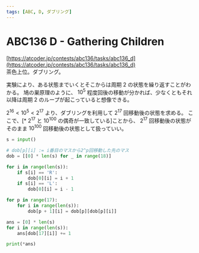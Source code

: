 ```yaml
---
tags: [ABC, D, ダブリング]
---
```


# ABC136 D - Gathering Children

[https://atcoder.jp/contests/abc136/tasks/abc136_d](https://atcoder.jp/contests/abc136/tasks/abc136_d)  
茶色上位。ダブリング。

実験により、ある状態までいくとそこからは周期 2 の状態を繰り返すことがわかる。
鳩の巣原理のように、 $10^5$ 程度回後の移動が分かれば、少なくともそれ以降は周期 2 のループが起こっていると想像できる。

$2^{16}<10^5<2^{17}$ より、ダブリングを利用して $2^{17}$ 回移動後の状態を求める。
ここで、[* $2^{17}$ と $10^{100}$ の偶奇が一致している]ことから、 $2^{17}$ 回移動後の状態がそのまま $10^{100}$ 回移動後の状態として扱っていい。

```py
s = input()

# dob[p][i] := i番目のマスから2^p回移動した先のマス
dob = [[0] * len(s) for _ in range(18)]

for i in range(len(s)):
    if s[i] == 'R':
        dob[0][i] = i + 1
    if s[i] == 'L':
        dob[0][i] = i - 1

for p in range(17):
    for i in range(len(s)):
        dob[p + 1][i] = dob[p][dob[p][i]]

ans = [0] * len(s)
for i in range(len(s)):
    ans[dob[17][i]] += 1

print(*ans)
```
